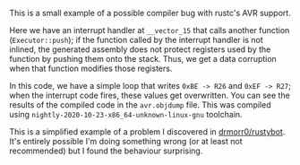This is a small example of a possible compiler bug with rustc's AVR support.

Here we have an interrupt handler at `__vector_15` that calls another function 
(`Executor::push`); if the function called by the interrupt handler is not inlined, 
the generated assembly does not protect registers used by the function by pushing
them onto the stack.  Thus, we get a data corruption when that function modifies
those registers.

In this code, we have a simple loop that writes `0xBE -> R26` and `0xEF -> R27`;
when the interrupt code fires, these values get overwritten.  You can see the 
results of the compiled code in the `avr.objdump` file.  This was compiled using
`nightly-2020-10-23-x86_64-unknown-linux-gnu` toolchain.

This is a simplified example of a problem I discovered in [drmorr0/rustybot](https://github.com/drmorr0/rustybot).
It's entirely possible I'm doing something wrong (or at least not recommended) but I
found the behaviour surprising.
